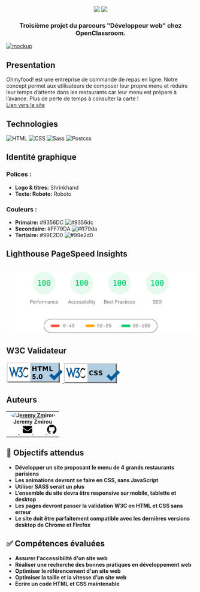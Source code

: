<p align="center">
<img width="300" src="./docs/assets/img/logo/ohmyfood@2x.svg#gh-light-mode-only">
<img width="300" src="./docs/assets/img/logo/ohmyfood@2x-purple.svg#gh-dark-mode-only">
</p>

<h3 align="center">
	Troisième projet du parcours "Développeur web" chez OpenClassroom.
</h3>

[![mockup](./images/mockup.png)](https://jzmirou.github.io/OhmyFood/)

## **Presentation**

Ohmyfood! est une entreprise de commande de repas en ligne. Notre concept permet aux
utilisateurs de composer leur propre menu et réduire leur temps d’attente dans les
restaurants car leur menu est préparé à l’avance. Plus de perte de temps à consulter la carte
!
<br/>
[Lien vers le site](https://jzmirou.github.io/OhmyFood/)

## **Technologies**

<div style="margin: 1rem 0" > 
	<img src="https://img.shields.io/badge/HTML5-E34F26?style=for-the-badge&logo=html5&logoColor=white" alt="HTML"/>
	<img src="https://img.shields.io/badge/CSS3-1572B6?style=for-the-badge&logo=css3&logoColor=white" alt="CSS" />
	<img src="https://img.shields.io/badge/Sass-CC6699?style=for-the-badge&logo=sass&logoColor=white" alt="Sass" />
	<img src="https://img.shields.io/badge/postcss-DD3A0A?style=for-the-badge&logo=postcss&logoColor=white" alt="Postcss"/>
</div>

## **Identité graphique**

### **Polices :**

-   **Logo & titres:** Shrinkhand
-   **Texte: Roboto:** Roboto

### **Couleurs :**

-   **Primaire:** #9356DC ![#9356dc](https://placehold.co/20x20/9356dc/9356dc.png)
-   **Secondaire:** #FF79DA ![#ff79da](https://placehold.co/20x20/ff79da/ff79da.png)
-   **Tertiaire:** #99E2D0 ![#99e2d0](https://placehold.co/20x20/99e2d0/99e2d0.png)

## **Lighthouse PageSpeed Insights**

\
[![Google PageSpeeg](./images/lighthouse.svg)](https://pagespeed.web.dev/report?url=https%3A%2F%2Fjzmirou.github.io%2FOhmyFood%2F&hl=fr&form_factor=mobile)

## **W3C Validateur**

<a href="https://validator.w3.org/nu/?doc=https%3A%2F%2Fjzmirou.github.io%2FOhmyFood%2F"><img width=150 src="./images/220_-_html5_validator_badges_4x.png">
</a>
<a href="https://jigsaw.w3.org/css-validator/validator?uri=https%3A%2F%2Fjzmirou.github.io%2FOhmyFood%2F&profile=css3svg&usermedium=all&warning=1&vextwarning=&lang=fr"><img width=150 src="./images/badgeW3Ccss.png">
</a>

## **Auteurs**

<b>
<table>
	<tbody>
		<tr>
			<td align="center">
				<a href="https://github.com/Jzmirou">	  	
					<img style="border-radius: 50%" src="https://avatars.githubusercontent.com/u/37706002" width="100px;" alt="Jeremy Zmirou"/>
				</a>
				<br />
				<span style="padding-bottom: 6px;">Jeremy Zmirou</span>
				<br/>
				<a style="margin-right: 8px" href="mailto:j.zmirou@gmail.com#gh-dark-mode-only">
					<img width="25" src="./images/envelope-solid-white.svg#gh-dark-mode-only">
				</a>
				<a style="margin-right: 8px" href="mailto:j.zmirou@gmail.com#gh-light-mode-only">
					<img width="25" src="./images/envelope-solid.svg#gh-light-mode-only" >		
				</a>
				<a href="https://github.com/Jzmirou#gh-dark-mode-only">
					<img width="25" src="./images/github-white.svg#gh-dark-mode-only">	
				</a>
				<a href="https://github.com/Jzmirou#gh-light-mode-only">
					<img width="25" src="./images/github.svg#gh-light-mode-only" >	
				</a>
			</td>
		</tr>
	</tbody>
</table>

## :dart: Objectifs attendus

-   Développer un site proposant le menu de **4 grands restaurants parisiens**
-   Les **animations** devront se faire en **CSS**, sans JavaScript
-   Utiliser **SASS** serait un plus
-   L’ensemble du site devra être **responsive** sur mobile, tablette et desktop
-   Les pages devront passer la **validation W3C** en HTML et CSS sans erreur
-   Le site doit être parfaitement **compatible** avec les dernières versions desktop de **Chrome** et **Firefox**

## :white_check_mark: Compétences évaluées

-   Assurer l'accessibilité d'un site web
-   Réaliser une recherche des bonnes pratiques en développement web
-   Optimiser le référencement d'un site web
-	Optimiser la taille et la vitesse d’un site web
-	Écrire un code HTML et CSS maintenable
